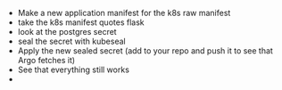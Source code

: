 * Make a new application manifest for the k8s raw manifest
* take the k8s manifest quotes flask
* look at the postgres secret
* seal the secret with kubeseal
* Apply the new sealed secret (add to your repo and push it to see that Argo fetches it)
* See that everything still works
* 



